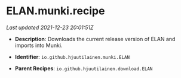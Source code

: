 # ELAN.munki.recipe

_Last updated 2021-12-23 20:01:51Z_

- **Description**: Downloads the current release version of ELAN and imports into Munki.

- **Identifier**: `io.github.hjuutilainen.munki.ELAN`

- **Parent Recipes**: `io.github.hjuutilainen.download.ELAN`
